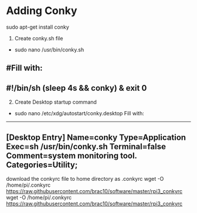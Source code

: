 # Adding Conky
sudo apt-get install conky
1. Create conky.sh file
-  sudo nano /usr/bin/conky.sh

#Fill with:
---
#!/bin/sh
(sleep 4s && conky) &
exit 0
---

2. Create Desktop startup command 
-  sudo nano /etc/xdg/autostart/conky.desktop
Fill with:
---
[Desktop Entry]
Name=conky
Type=Application
Exec=sh /usr/bin/conky.sh
Terminal=false
Comment=system monitoring tool.
Categories=Utility;
----

download the conkyrc file to home directory as .conkyrc
wget -O /home/pi/.conkyrc https://raw.githubusercontent.com/brac10/software/master/rpi3_conkyrc
wget -O /home/pi/.conkyrc https://raw.githubusercontent.com/brac10/software/master/rpi3_conkyrc
